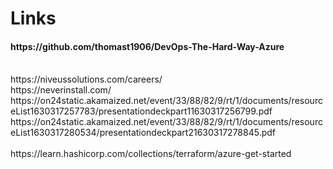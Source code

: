 # Links

<h4>https://github.com/thomast1906/DevOps-The-Hard-Way-Azure</h4>

<br>
https://niveussolutions.com/careers/
<br>
https://neverinstall.com/
<br>
https://on24static.akamaized.net/event/33/88/82/9/rt/1/documents/resourceList1630317257783/presentationdeckpart11630317256799.pdf
<br>
https://on24static.akamaized.net/event/33/88/82/9/rt/1/documents/resourceList1630317280534/presentationdeckpart21630317278845.pdf
<br>
<br>https://learn.hashicorp.com/collections/terraform/azure-get-started<br>

